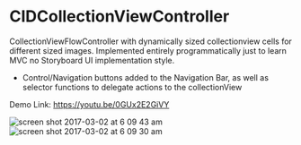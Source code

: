 # CIDCollectionViewController
CollectionViewFlowController with dynamically sized collectionview cells for different sized images.
Implemented entirely programmatically just to learn MVC no Storyboard UI implementation style.

- Control/Navigation buttons added to the Navigation Bar, as well as selector functions to delegate actions
  to the collectionView

Demo Link: https://youtu.be/0GUx2E2GiVY

![screen shot 2017-03-02 at 6 09 43 am](https://cloud.githubusercontent.com/assets/11773312/23510569/ff69a258-ff0e-11e6-950a-9b8eea20cd63.png)
![screen shot 2017-03-02 at 6 09 30 am](https://cloud.githubusercontent.com/assets/11773312/23510570/ff714ab2-ff0e-11e6-9dae-460803429ca3.png)
